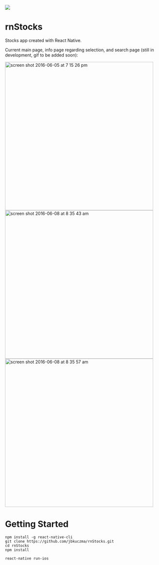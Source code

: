 ![](https://img.shields.io/github/issues/jbkuczma/rnStocks.svg?style=flat-square)
# rnStocks

Stocks app created with React Native. 

Current main page, info page regarding selection, and search page (still in development, gif to be added soon):

<img width="487" alt="screen shot 2016-06-05 at 7 15 26 pm" src="https://cloud.githubusercontent.com/assets/12615090/15808941/8b75f1d4-2b52-11e6-877c-5872671437b0.png">
<img width="487" alt="screen shot 2016-06-08 at 8 35 43 am" src="https://cloud.githubusercontent.com/assets/12615090/15894485/195ada02-2d54-11e6-849f-166c89080b8d.png">
<img width="487" alt="screen shot 2016-06-08 at 8 35 57 am" src="https://cloud.githubusercontent.com/assets/12615090/15894496/20af51b6-2d54-11e6-9242-acf0edee152e.png">

# Getting Started

    npm install -g react-native-cli 
    git clone https://github.com/jbkuczma/rnStocks.git
    cd rnStocks
    npm install
    
    react-native run-ios
    
